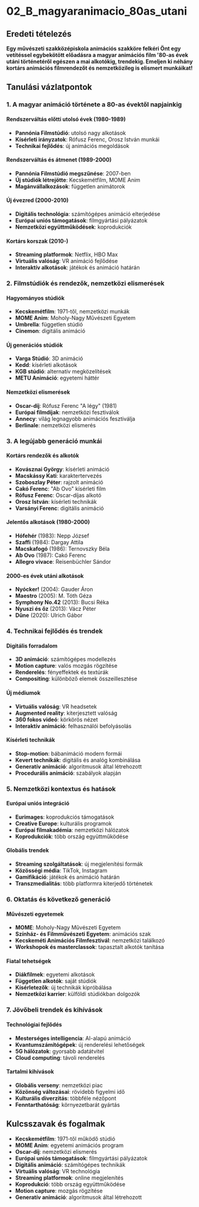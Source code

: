 # 02_B_magyaranimacio_80as_utani

## Eredeti tételezés

**Egy művészeti szakközépiskola animációs szakköre felkéri Önt egy vetítéssel egybekötött előadásra a magyar animációs film '80-as évek utáni történetéről egészen a mai alkotókig, trendekig. Emeljen ki néhány kortárs animációs filmrendezőt és nemzetközileg is elismert munkáikat!**

## Tanulási vázlatpontok

### 1. A magyar animáció története a 80-as évektől napjainkig

#### Rendszerváltás előtti utolsó évek (1980-1989)
- **Pannónia Filmstúdió**: utolsó nagy alkotások
- **Kísérleti irányzatok**: Rófusz Ferenc, Orosz István munkái
- **Technikai fejlődés**: új animációs megoldások

#### Rendszerváltás és átmenet (1989-2000)
- **Pannónia Filmstúdió megszűnése**: 2007-ben
- **Új stúdiók létrejötte**: Kecskemétfilm, MOME Anim
- **Magánvállalkozások**: független animátorok

#### Új évezred (2000-2010)
- **Digitális technológia**: számítógépes animáció elterjedése
- **Európai uniós támogatások**: filmgyártási pályázatok
- **Nemzetközi együttműködések**: koprodukciók

#### Kortárs korszak (2010-)
- **Streaming platformok**: Netflix, HBO Max
- **Virtuális valóság**: VR animáció fejlődése
- **Interaktív alkotások**: játékok és animáció határán

### 2. Filmstúdiók és rendezők, nemzetközi elismerések

#### Hagyományos stúdiók
- **Kecskemétfilm**: 1971-től, nemzetközi munkák
- **MOME Anim**: Moholy-Nagy Művészeti Egyetem
- **Umbrella**: független stúdió
- **Cinemon**: digitális animáció

#### Új generációs stúdiók
- **Varga Stúdió**: 3D animáció
- **Kedd**: kísérleti alkotások
- **KGB stúdió**: alternatív megközelítések
- **METU Animáció**: egyetemi háttér

#### Nemzetközi elismerések
- **Oscar-díj**: Rófusz Ferenc "A légy" (1981)
- **Európai filmdíjak**: nemzetközi fesztiválok
- **Annecy**: világ legnagyobb animációs fesztiválja
- **Berlinale**: nemzetközi elismerés

### 3. A legújabb generáció munkái

#### Kortárs rendezők és alkotók
- **Kovásznai György**: kísérleti animáció
- **Macskássy Kati**: karaktertervezés
- **Szoboszlay Péter**: rajzolt animáció
- **Cakó Ferenc**: "Ab Ovo" kísérleti film
- **Rófusz Ferenc**: Oscar-díjas alkotó
- **Orosz István**: kísérleti technikák
- **Varsányi Ferenc**: digitális animáció

#### Jelentős alkotások (1980-2000)
- **Hófehér** (1983): Nepp József
- **Szaffi** (1984): Dargay Attila
- **Macskafogó** (1986): Ternovszky Béla
- **Ab Ovo** (1987): Cakó Ferenc
- **Allegro vivace**: Reisenbüchler Sándor

#### 2000-es évek utáni alkotások
- **Nyócker!** (2004): Gauder Áron
- **Maestro** (2005): M. Tóth Géza
- **Symphony No.42** (2013): Bucsi Réka
- **Nyuszi és őz** (2013): Vácz Péter
- **Dűne** (2020): Ulrich Gábor

### 4. Technikai fejlődés és trendek

#### Digitális forradalom
- **3D animáció**: számítógépes modellezés
- **Motion capture**: valós mozgás rögzítése
- **Renderelés**: fényeffektek és textúrák
- **Compositing**: különböző elemek összeillesztése

#### Új médiumok
- **Virtuális valóság**: VR headsetek
- **Augmented reality**: kiterjesztett valóság
- **360 fokos videó**: körkörös nézet
- **Interaktív animáció**: felhasználói befolyásolás

#### Kísérleti technikák
- **Stop-motion**: bábanimáció modern formái
- **Kevert technikák**: digitális és analóg kombinálása
- **Generatív animáció**: algoritmusok által létrehozott
- **Procedurális animáció**: szabályok alapján

### 5. Nemzetközi kontextus és hatások

#### Európai uniós integráció
- **Eurimages**: koprodukciós támogatások
- **Creative Europe**: kulturális programok
- **Európai filmakadémia**: nemzetközi hálózatok
- **Koprodukciók**: több ország együttműködése

#### Globális trendek
- **Streaming szolgáltatások**: új megjelenítési formák
- **Közösségi média**: TikTok, Instagram
- **Gamifikáció**: játékok és animáció határán
- **Transzmedialitás**: több platformra kiterjedő történetek

### 6. Oktatás és következő generáció

#### Művészeti egyetemek
- **MOME**: Moholy-Nagy Művészeti Egyetem
- **Színház- és Filmművészeti Egyetem**: animációs szak
- **Kecskeméti Animációs Filmfesztivál**: nemzetközi találkozó
- **Workshopok és masterclassok**: tapasztalt alkotók tanítása

#### Fiatal tehetségek
- **Diákfilmek**: egyetemi alkotások
- **Független alkotók**: saját stúdiók
- **Kísérletezők**: új technikák kipróbálása
- **Nemzetközi karrier**: külföldi stúdiókban dolgozók

### 7. Jövőbeli trendek és kihívások

#### Technológiai fejlődés
- **Mesterséges intelligencia**: AI-alapú animáció
- **Kvantumszámítógépek**: új renderelési lehetőségek
- **5G hálózatok**: gyorsabb adatátvitel
- **Cloud computing**: távoli renderelés

#### Tartalmi kihívások
- **Globális verseny**: nemzetközi piac
- **Közönség változásai**: rövidebb figyelmi idő
- **Kulturális diverzitás**: többféle nézőpont
- **Fenntarthatóság**: környezetbarát gyártás

## Kulcsszavak és fogalmak
- **Kecskemétfilm**: 1971-től működő stúdió
- **MOME Anim**: egyetemi animációs program
- **Oscar-díj**: nemzetközi elismerés
- **Európai uniós támogatások**: filmgyártási pályázatok
- **Digitális animáció**: számítógépes technikák
- **Virtuális valóság**: VR technológia
- **Streaming platformok**: online megjelenítés
- **Koprodukció**: több ország együttműködése
- **Motion capture**: mozgás rögzítése
- **Generatív animáció**: algoritmusok által létrehozott
